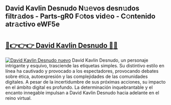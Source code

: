 ## David Kavlin Desnudo N𝚞𝚎vos desn𝚞dos filtr𝚊dos - Parts-gR0 F𝚘tos vid𝚎o - C𝚘ntenido atr𝚊ctivo eWF5e

# <h2><a href="http://mb9ih8.tromn.icu/?c=David+Kavlin+Desnudo">🔗👉👉👉 David Kavlin Desnudo 🔗🔗</a></h2>

[![David Kavlin Desnudo nuevo](https://i.imgur.com/pEAQMta.gif)](http://mb9ih8.tromn.icu/?c=David+Kavlin+Desnudo)
David Kavlin Desnudo, un personaje intrigante y esquivo, trasciende las etiquetas simples. Su distintivo estilo en línea ha cautivado y provocado a los espectadores, provocando debates sobre ética, autoexpresión y las complejidades de las comunidades digitales. A pesar de la incertidumbre de sus próximas acciones, su impacto en el ámbito digital es profundo. La determinación inquebrantable y el encanto innegable impulsan a David Kavlin Desnudo hacia adelante en el reino virtual.
